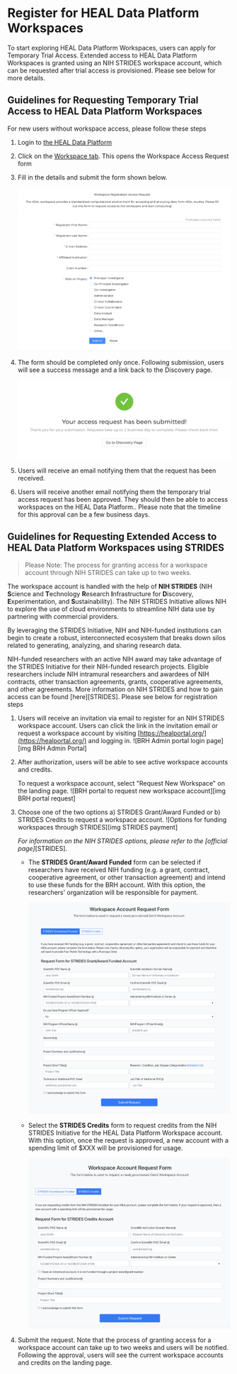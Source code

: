 # **Register for HEAL Data Platform Workspaces**

To start exploring HEAL Data Platform Workspaces, users can apply for Temporary Trial Access. Extended access to HEAL Data Platform Workspaces is granted using an NIH STRIDES workspace account, which can be requested after trial access is provisioned. Please see below for more details.

## Guidelines for Requesting Temporary Trial Access to HEAL Data Platform Workspaces

For new users without workspace access, please follow these steps

1. Login to [the HEAL Data Platform](https://healdata.org/portal/login)
2. Click on the [Workspace tab](https://healdata.org/portal/workspace). This opens the Workspace Access Request form
3. Fill in the details and submit the form shown below.

      ![](../img/workspace_reg_request_form.png)

4. The form should be completed only once. Following submission, users will see a success message and a link back to the Discovery page.

      ![](../img/request_confirmation.png)

5. Users will receive an email notifying them that the request has been received.

6. Users will receive another email notifying them the temporary trial access request has been approved. They should then be able to access workspaces on the HEAL Data Platform.. Please note that the timeline for this approval can be a few business days.

## Guidelines for Requesting Extended Access to HEAL Data Platform Workspaces using STRIDES

> Please Note: The process for granting access for a workspace account through NIH STRIDES can take up to two weeks.

The workspace account is handled with the help of **NIH STRIDES** (NIH **S**cience and **T**echnology **R**esearch **I**nfrastructure for **D**iscovery, **E**xperimentation, and **S**ustainability). The NIH STRIDES Initiative allows NIH to explore the use of cloud environments to streamline NIH data use by partnering with commercial providers.

By leveraging the STRIDES Initiative, NIH and NIH-funded institutions can begin to create a robust, interconnected ecosystem that breaks down silos related to generating, analyzing, and sharing research data.

NIH-funded researchers with an active NIH award may take advantage of the STRIDES Initiative for their NIH-funded research projects. Eligible researchers include NIH intramural researchers and awardees of NIH contracts, other transaction agreements, grants, cooperative agreements, and other agreements. More information on NIH STRIDES and how to gain access can be found [here][STRIDES]. Please see below for registration steps

1. Users will receive an invitation via email to register for an NIH STRIDES workspace account. Users can click the link in the invitation email or request a workspace account by visiting [https://healportal.org/](https://healportal.org/) and logging in.
        ![BRH Admin portal login page][img BRH Admin Portal]

2. After authorization, users will be able to see active workspace accounts and credits.

      To request a workspace account, select "Request New Workspace" on the landing page.
        ![BRH portal to request new workspace account][img BRH portal request]

3. Choose one of the two options a) STRIDES Grant/Award Funded or b) STRIDES Credits to request a workspace account.
        ![Options for funding workspaces through STRIDES][img STRIDES payment]

      *For information on the NIH STRIDES options, please refer to the [official page]*[STRIDES].

    * The **STRIDES Grant/Award Funded** form can be selected if researchers have received NIH funding (e.g. a grant, contract, cooperative agreement, or other transaction agreement) and intend to use these funds for the BRH account. With this option, the researchers' organization will be responsible for payment.

        ![](../img/strides_grant_form.png)

    *  Select the **STRIDES Credits** form to request credits from the NIH STRIDES Initiative for the HEAL Data Platform Workspace account. With this option, once the request is approved, a new account with a spending limit of $XXX will be provisioned for usage.

        ![](../img/strides_credits_form.png)

4. Submit the request. Note that the process of granting access for a workspace account can take up to two weeks and users will be notified. Following the approval, users will see the current workspace accounts and credits on the landing page.

